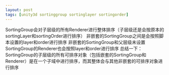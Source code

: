 ```yaml
---
layout: post
tags: [unity3d sortinggroup sortinglayer sortingorder]
---
```

SortingGroup会对子层级的所有Renderer进行整体排序（子层级还是会按原本的sortingLayer和sortingOrder进行排序）
非嵌套的SortingGroup之间是会按照脚本设置的layer和order进行排序
非嵌套的SortingGroup和父层级未设置SortingGroup的Renderer也会按照layer和order进行排序
总结一下：SortingGroup的子层级的所有可排序对象（包括嵌套的SortingGroup和Renderer）是在一个子域中进行排序，而其整体会与其他非嵌套的可排序对象进行排序
